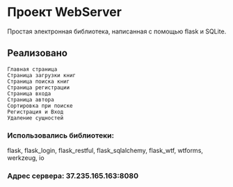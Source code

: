 # Проект WebServer
Простая электронная библиотека, написанная с помощью flask и SQLite.
## Реализовано
```
Главная страница
Страница загрузки книг
Страница поиска книг
Страница регистрации
Страница входа
Страница автора
Сортировка при поиске
Регистрация и Вход
Удаление сущностей  
```
### Использовались библиотеки:
flask, flask_login, flask_restful, flask_sqlalchemy, flask_wtf, wtforms, werkzeug, io
### Адрес сервера: 37.235.165.163:8080
